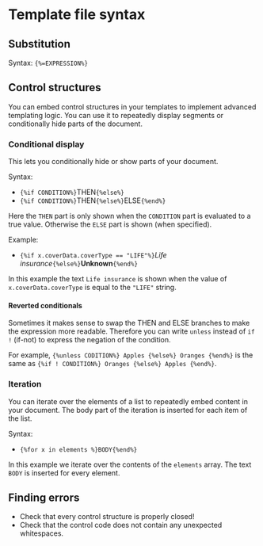 # Template file syntax

## Substitution

Syntax: `{%=EXPRESSION%}`

## Control structures

You can embed control structures in your templates to implement advanced templating logic. You can use it to repeatedly
display segments or conditionally hide parts of the document.

### Conditional display

This lets you conditionally hide or show parts of your document.

Syntax:

- `{%if CONDITION%}`THEN`{%else%}`
- `{%if CONDITION%}`THEN`{%else%}`ELSE`{%end%}`

Here the `THEN` part is only shown when the `CONDITION` part is evaluated to a true value. Otherwise
the `ELSE` part is shown (when specified).

Example:

- `{%if x.coverData.coverType == "LIFE"%}`*Life insurance*`{%else%}`**Unknown**`{%end%}`

In this example the text `Life insurance` is shown when the value of `x.coverData.coverType` is equal to the `"LIFE"` string.

#### Reverted conditionals

Sometimes it makes sense to swap the THEN and ELSE branches to make the expression more readable.
Therefore you can write `unless` instead of `if !` (if-not) to express the negation of the condition.

For example, `{%unless CODITION%} Apples {%else%} Oranges {%end%}` is the same as `{%if ! CONDITION%} Oranges {%else%} Apples {%end%}`.

### Iteration

You can iterate over the elements of a list to repeatedly embed content in your document. The body part of the
iteration is inserted for each item of the list.

Syntax:

- `{%for x in elements %}BODY{%end%}`

In this example we iterate over the contents of the `elements` array. The text `BODY` is inserted for every element.

## Finding errors

- Check that every control structure is properly closed!
- Check that the control code does not contain any unexpected whitespaces.
